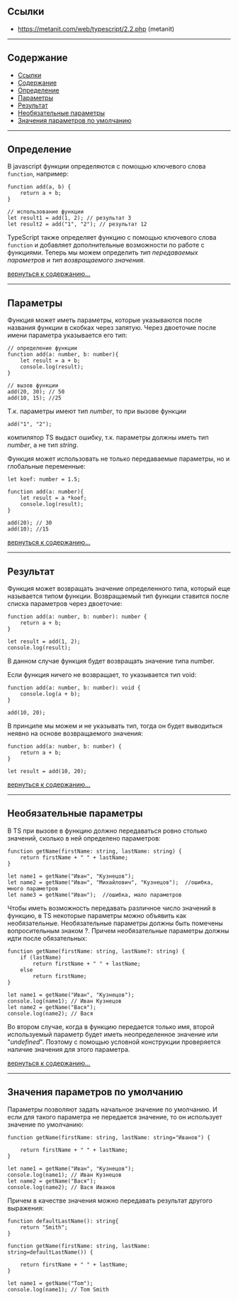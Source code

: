 ## Ссылки
- https://metanit.com/web/typescript/2.2.php (metanit)

---
## Содержание

- [Ссылки](#ссылки)
- [Содержание](#содержание)
- [Определение](#определение)
- [Параметры](#параметры)
- [Результат](#результат)
- [Необязательные параметры](#необязательные-параметры)
- [Значения параметров по умолчанию](#значения-параметров-по-умолчанию)

---

## Определение

В javascript функции определяются с помощью ключевого слова `function`, например:

    function add(a, b) {
        return a + b;
    }
    
    // использование функции
    let result1 = add(1, 2); // результат 3
    let result2 = add("1", "2"); // результат 12

TypeScript также определяет функцию с помощью ключевого слова `function` и добавляет дополнительные возможности по работе с функциями. Теперь мы можем определить *тип передаваемых параметров* и *тип возвращаемого значения*.

[вернуться к содержанию...](#содержание)

---

## Параметры

Функция может иметь параметры, которые указываются после названия функции в скобках через запятую. Через двоеточие после имени параметра указывается его тип:

    // определение функции
    function add(a: number, b: number){
        let result = a + b;
        console.log(result);
    }

    // вызов функции
    add(20, 30); // 50
    add(10, 15); //25

Т.к. параметры имеют тип *number*, то при вызове функции

    add("1", "2");

компилятор TS выдаст ошибку, т.к. параметры должны иметь тип *number*, а не тип *string*.

Функция может использовать не только передаваемые параметры, но и глобальные переменные:

    let koef: number = 1.5;
    
    function add(a: number){
        let result = a *koef;
        console.log(result);
    }
    
    add(20); // 30
    add(10); //15

[вернуться к содержанию...](#содержание)

---

## Результат

Функция может возвращать значение определенного типа, который еще называется типом функции. Возвращаемый тип функции ставится после списка параметров через двоеточие:

    function add(a: number, b: number): number {
        return a + b;
    }

    let result = add(1, 2);
    console.log(result);

В данном случае функция будет возвращать значение типа number.

Если функция ничего не возвращает, то указывается тип void:

    function add(a: number, b: number): void {
        console.log(a + b);
    }

    add(10, 20);

В принципе мы можем и не указывать тип, тогда он будет выводиться неявно на основе возвращаемого значения:

    function add(a: number, b: number) {
        return a + b;
    }

    let result = add(10, 20);

[вернуться к содержанию...](#содержание)

---

## Необязательные параметры

В TS при вызове в функцию должно передаваться ровно столько значений, сколько в ней определено параметров:

    function getName(firstName: string, lastName: string) {
        return firstName + " " + lastName;
    }
    
    let name1 = getName("Иван", "Кузнецов");
    let name2 = getName("Иван", "Михайлович", "Кузнецов");  //ошибка, много параметров
    let name3 = getName("Иван");  //ошибка, мало параметров

Чтобы иметь возможность передавать различное число значений в функцию, в TS некоторые параметры можно объявить как необязательные. Необязательные параметры должны быть помечены вопросительным знаком ?. Причем необязательные параметры должны идти после обязательных:

    function getName(firstName: string, lastName?: string) {
        if (lastName)
            return firstName + " " + lastName;
        else
            return firstName;
    }
    
    let name1 = getName("Иван", "Кузнецов");
    console.log(name1); // Иван Кузнецов
    let name2 = getName("Вася");
    console.log(name2); // Вася

Во втором случае, когда в функцию передается только имя, второй используемый параметр будет иметь неопределенное значение или "*undefined*". Поэтому с помощью условной конструкции проверяется наличие значения для этого параметра.

[вернуться к содержанию...](#содержание)

---

## Значения параметров по умолчанию

Параметры позволяют задать начальное значение по умолчанию. И если для такого параметра не передается значение, то он использует значение по умолчанию:

    function getName(firstName: string, lastName: string="Иванов") {
        
        return firstName + " " + lastName;
    }
    
    let name1 = getName("Иван", "Кузнецов");
    console.log(name1); // Иван Кузнецов
    let name2 = getName("Вася");
    console.log(name2); // Вася Иванов

Причем в качестве значения можно передавать результат другого выражения:

    function defaultLastName(): string{
        return "Smith";
    }
    
    function getName(firstName: string, lastName: string=defaultLastName()) {
        
        return firstName + " " + lastName;
    }
    
    let name1 = getName("Tom");
    console.log(name1); // Tom Smith